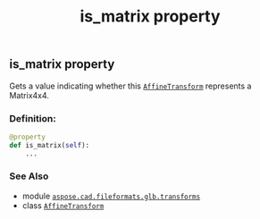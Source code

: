 ﻿---
title: is_matrix property
second_title: Aspose.CAD for Python via .NET API References
description: 
type: docs
weight: 130
url: /python-net/aspose.cad.fileformats.glb.transforms/affinetransform/is_matrix/
is_root: false
---

## is_matrix property


Gets a value indicating whether this [`AffineTransform`](/cad/python-net/aspose.cad.fileformats.glb.transforms/affinetransform) represents a Matrix4x4.
### Definition:
```python
@property
def is_matrix(self):
    ...
```

### See Also
* module [`aspose.cad.fileformats.glb.transforms`](../../)
* class [`AffineTransform`](/cad/python-net/aspose.cad.fileformats.glb.transforms/affinetransform)
